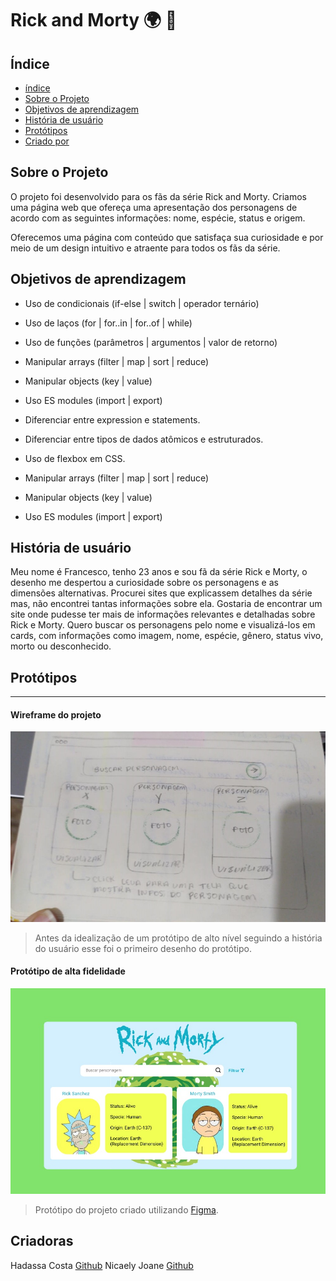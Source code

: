# Rick and Morty :earth_africa: :rocket:

## Índice
* [índice](#Índice)
* [Sobre o Projeto](#sobre-o-projeto)
* [Objetivos de aprendizagem](#objetivos-de-aprendizagem)
* [História de usuário](*história-de-usuário)
* [Protótipos](*protótipos)
* [Criado por](*Criadoras)

## Sobre o Projeto

O projeto foi desenvolvido para os fãs da série Rick and Morty. 
Criamos uma página web que ofereça uma apresentação dos personagens de acordo com as seguintes informações: nome, espécie, status e origem.

Oferecemos uma página com conteúdo  que satisfaça sua curiosidade e por meio de um design intuitivo e atraente para todos os fãs da série.



## Objetivos de aprendizagem

 * Uso de condicionais (if-else | switch | operador ternário)
 * Uso de laços (for | for..in | for..of | while)
 * Uso de funções (parâmetros | argumentos | valor de retorno)
 * Manipular arrays (filter | map | sort | reduce)
 * Manipular objects (key | value)
 * Uso ES modules (import | export)
 * Diferenciar entre expression e statements.
 * Diferenciar entre tipos de dados atômicos e estruturados.

* Uso de flexbox em CSS.
* Manipular arrays (filter | map | sort | reduce)
* Manipular objects (key | value)
* Uso ES modules (import | export)

## História de usuário

Meu nome é Francesco, tenho 23 anos e sou fã da série Rick e Morty, o desenho me despertou a curiosidade sobre os personagens e as dimensões alternativas. Procurei sites que explicassem detalhes da série mas, não encontrei tantas informações sobre ela.
Gostaria de encontrar um site onde pudesse ter mais de informações relevantes e detalhadas sobre Rick e Morty.
Quero buscar os personagens pelo nome e visualizá-los em cards, com informações como imagem, nome, espécie, gênero, status vivo, morto ou desconhecido.

## Protótipos
___
#### Wireframe do projeto
![prototipo-baixa](src/images/baixa.jpg)
> Antes da idealização de um protótipo de alto nível seguindo a história do usuário esse foi o primeiro desenho do protótipo.

#### Protótipo de alta fidelidade
![prototipo](src/images/prototipo.png)
>Protótipo do projeto criado utilizando [Figma](https://www.figma.com/file/.7V7DeCV5b64RpHLb9bTceC/Data-Lovers).

## Criadoras
Hadassa Costa [Github](https://github.com/Costahadassa)
Nicaely Joane [Github](https://github.com/Nijoane)
